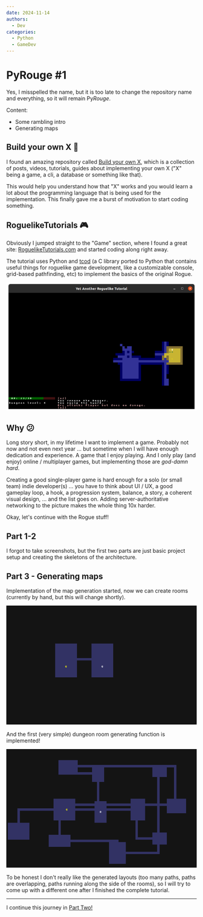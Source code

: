 ```yaml
---
date: 2024-11-14
authors:
  - Dev
categories:
  - Python
  - GameDev
---
```


# PyRouge #1

Yes, I misspelled the name, but it is too late to change the repository name and everything, so it will remain Py*Rouge*.

Content:

* Some rambling intro
* Generating maps

<!-- more -->

## Build your own X :wrench:

I found an amazing repository called [Build your own X](https://github.com/codecrafters-io/build-your-own-x), which is a collection of posts, videos, tutorials, guides about implementing your own X ("X" being a game, a cli, a database or something like that).

This would help you understand how that "X" works and you would learn a lot about the programming language that is being used for the implementation. This finally gave me a burst of motivation to start coding something.

## RoguelikeTutorials :video_game:

Obviously I jumped straight to the "Game" section, where I found a great site: [RoguelikeTutorials.com](https://rogueliketutorials.com) and started coding along right away.

The tutorial uses Python and [tcod](https://github.com/libtcod/python-tcod) (a C library ported to Python that contains useful things for roguelike game development, like a customizable console, grid-based pathfinding, etc) to implement the basics of the original Rogue.

![Rouge end-state](../images/pyrouge/rogue.png)

## Why :confused:

Long story short, in my lifetime I want to implement a game.
Probably not now and not even next year ... but sometime when I will have enough dedication and experience.
A game that I enjoy playing.
And I only play (and enjoy) online / multiplayer games, but implementing those are *god-damn hard*.

Creating a good single-player game is hard enough for a solo (or small team) indie developer(s) ... you have to think about UI / UX, a good gameplay loop, a hook, a progression system, balance, a story, a coherent visual design, ... and the list goes on.
Adding server-authoritative networking to the picture makes the whole thing 10x harder.

Okay, let's continue with the Rogue stuff!

## Part 1-2

I forgot to take screenshots, but the first two parts are just basic project setup and creating the skeletons of the architecture.

## Part 3 - Generating maps

Implementation of the map generation started, now we can create rooms (currently by hand, but this will change shortly).

![Rouge Part 3 started](../images/pyrouge/rogue_part_3_1.png)

And the first (very simple) dungeon room generating function is implemented!

![alt text](../images/pyrouge/rogue_part_3_2.png)

To be honest I don't really like the generated layouts (too many paths, paths are overlapping, paths running along the side of the rooms), so I will try to come up with a different one after I finished the complete tutorial.


---
I continue this journey in [Part Two!](rogue_part_2.md)